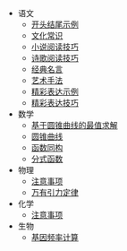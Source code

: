 - 语文
  - [开头结尾示例](/chinese/beginning-and-ending-examples.md)
  - [文化常识](/chinese/cultural-common-sense.md)
  - [小说阅读技巧](/chinese/fiction-reading-skills.md)
  - [诗歌阅读技巧](/chinese/poetry-reading-skill.md)
  - [经典名言](/chinese/quotes.md)
  - [艺术手法](/chinese/rhetorical-and-artistic-devices.md)
  - [精彩表达示例](/chinese/writing-skills-examples.md)
  - [精彩表达技巧](/chinese/writing-skills.md)
- 数学
  - [基于圆锥曲线的最值求解](/mathematics/conic-section-based-maximum-value-solution.md)
  - [圆锥曲线](/mathematics/conic-section.md)
  - [函数同构](/mathematics/function-isomorphism.md)
  - [分式函数](/mathematics/fractional-function.md)
- 物理
  - [注意事项](/physics/matters-need-attention.md)
  - [万有引力定律](/physics/law-of-universal-gravitation.md)
- 化学
  - [注意事项](/chemistry/matters-need-attention.md)
- 生物
  - [基因频率计算](/biology/gene-frequency-calculation.md)